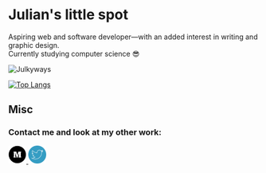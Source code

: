 # Julian's little spot 

Aspiring web and software developer—with an added interest in writing and graphic design.  
Currently studying computer science :sunglasses:

![Julkyways](https://github-readme-stats.vercel.app/api?username=julkyways&count_private=true&theme=nightowl)

[![Top Langs](https://github-readme-stats.vercel.app/api/top-langs/?username=julkyways)](https://github.com/julkyways/github-readme-stats&theme=nightowl)

## Misc 
### Contact me and look at my other work:

<p>
  <a href="https://julkyways.medium.com/">
    <img src="./mediumicon.png" alt="Medium" width="36" height="36">
  </a>
  <a href="https://twitter.com/julkyways">
    <img src="./twittericon.png" alt="Twitter" width="36" height="36">
  </a>
</p>

